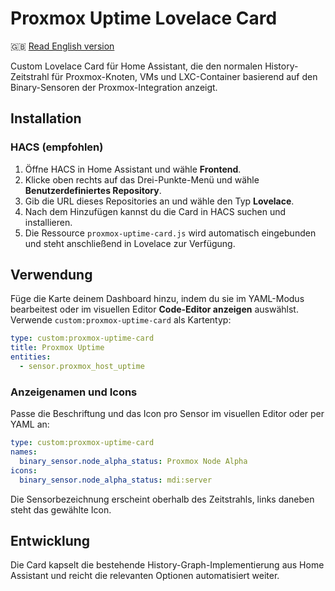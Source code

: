 # Proxmox Uptime Lovelace Card

🇬🇧 [Read English version](README.md)

Custom Lovelace Card für Home Assistant, die den normalen History-Zeitstrahl für Proxmox-Knoten, VMs und LXC-Container basierend auf den Binary-Sensoren der Proxmox-Integration anzeigt.

## Installation

### HACS (empfohlen)

1. Öffne HACS in Home Assistant und wähle **Frontend**.
2. Klicke oben rechts auf das Drei-Punkte-Menü und wähle **Benutzerdefiniertes Repository**.
3. Gib die URL dieses Repositories an und wähle den Typ **Lovelace**.
4. Nach dem Hinzufügen kannst du die Card in HACS suchen und installieren.
5. Die Ressource `proxmox-uptime-card.js` wird automatisch eingebunden und steht anschließend in Lovelace zur Verfügung.

## Verwendung

Füge die Karte deinem Dashboard hinzu, indem du sie im YAML-Modus bearbeitest oder im visuellen Editor **Code-Editor anzeigen** auswählst. Verwende `custom:proxmox-uptime-card` als Kartentyp:

```yaml
type: custom:proxmox-uptime-card
title: Proxmox Uptime
entities:
  - sensor.proxmox_host_uptime
```

### Anzeigenamen und Icons

Passe die Beschriftung und das Icon pro Sensor im visuellen Editor oder per YAML an:

```yaml
type: custom:proxmox-uptime-card
names:
  binary_sensor.node_alpha_status: Proxmox Node Alpha
icons:
  binary_sensor.node_alpha_status: mdi:server
```

Die Sensorbezeichnung erscheint oberhalb des Zeitstrahls, links daneben steht das gewählte Icon.

## Entwicklung

Die Card kapselt die bestehende History-Graph-Implementierung aus Home Assistant und reicht die relevanten Optionen automatisiert weiter.
